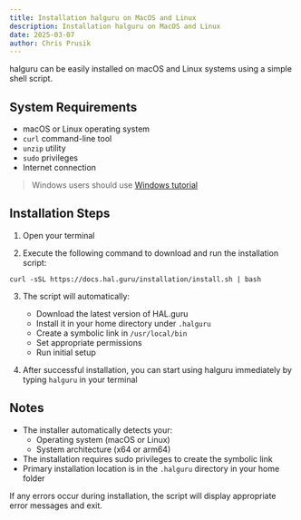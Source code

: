 ```yaml
---
title: Installation halguru on MacOS and Linux
description: Installation halguru on MacOS and Linux
date: 2025-03-07
author: Chris Prusik
---
```


halguru can be easily installed on macOS and Linux systems using a simple shell script.

## System Requirements

- macOS or Linux operating system
- `curl` command-line tool
- `unzip` utility
- `sudo` privileges
- Internet connection

> Windows users should use [Windows tutorial](installation-windows.md)

## Installation Steps

1. Open your terminal

2. Execute the following command to download and run the installation script:
```shell script
curl -sSL https://docs.hal.guru/installation/install.sh | bash
```

3. The script will automatically:
   - Download the latest version of HAL.guru
   - Install it in your home directory under `.halguru`
   - Create a symbolic link in `/usr/local/bin`
   - Set appropriate permissions
   - Run initial setup

4. After successful installation, you can start using halguru immediately by typing `halguru` in your terminal

## Notes

- The installer automatically detects your:
  - Operating system (macOS or Linux)
  - System architecture (x64 or arm64)
- The installation requires sudo privileges to create the symbolic link
- Primary installation location is in the `.halguru` directory in your home folder

If any errors occur during installation, the script will display appropriate error messages and exit.